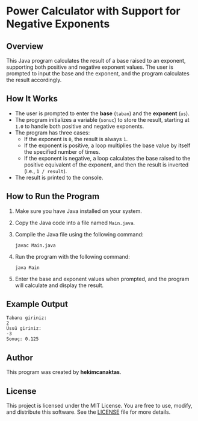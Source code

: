 # Power Calculator with Support for Negative Exponents

## Overview

This Java program calculates the result of a base raised to an exponent, supporting both positive and negative exponent values. The user is prompted to input the base and the exponent, and the program calculates the result accordingly.

## How It Works

- The user is prompted to enter the **base** (`taban`) and the **exponent** (`us`).
- The program initializes a variable (`sonuc`) to store the result, starting at `1.0` to handle both positive and negative exponents.
- The program has three cases:
  - If the exponent is `0`, the result is always `1`.
  - If the exponent is positive, a loop multiplies the base value by itself the specified number of times.
  - If the exponent is negative, a loop calculates the base raised to the positive equivalent of the exponent, and then the result is inverted (i.e., `1 / result`).
- The result is printed to the console.

## How to Run the Program

1. Make sure you have Java installed on your system.
2. Copy the Java code into a file named `Main.java`.
3. Compile the Java file using the following command:

   ```
   javac Main.java
   ```

4. Run the program with the following command:

   ```
   java Main
   ```

5. Enter the base and exponent values when prompted, and the program will calculate and display the result.

## Example Output

```
Tabanı giriniz: 
2
Üssü giriniz: 
-3
Sonuç: 0.125
```

## Author

This program was created by **hekimcanaktas**.

## License

This project is licensed under the MIT License. You are free to use, modify, and distribute this software. See the [LICENSE](LICENSE) file for more details.


